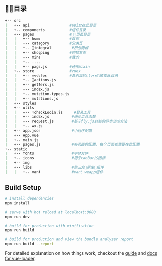 ## 目录 
```bash
+-- src
|   +-- api                  #api放在此目录
|   +-- components           #组件目录
|   +-- pages                #页面目录
|   |   +-- home             #首页
|   |   +-- category         #分类页
|   |   +-- integral         #积分商城
|   |   +-- shopping         #购物车页
|   |   +-- mine             #我的  
|   |   +-- ....
|   |   +-- page.js          #通用mixin
|   +-- store                #vuex
|   |   +-- modules          #各页面的store放在此目录
|   |   +-- actions.js
|   |   +-- getters.js
|   |   +-- index.js
|   |   +-- mutation-types.js
|   |   +-- mutations.js
|   +-- styles
|   +-- utils
|   |   +-- checkLogin.js     #登录工具
|   |   +-- index.js          #通用工具函数
|   |   +-- request.js        #基于fly.js封装的异步请求方法
|   |   +-- wx.js
|   +-- app.json              #小程序配置
|   +-- App.vue
|   +-- main.js
|   +-- pages.js              #各页面的配置，每个页面都需要在此配置
+-- static
|   +-- fonts                 #字体文件
|   +-- icons                 #用于tabBar的图标
|   +-- img
|   +-- libs                  #第三方原生组件
|   |   +-- vant              #vant weapp组件
```

## Build Setup
``` bash
# install dependencies
npm install

# serve with hot reload at localhost:8080
npm run dev

# build for production with minification
npm run build

# build for production and view the bundle analyzer report
npm run build --report
```

For detailed explanation on how things work, checkout the [guide](http://vuejs-templates.github.io/webpack/) and [docs for vue-loader](http://vuejs.github.io/vue-loader).
